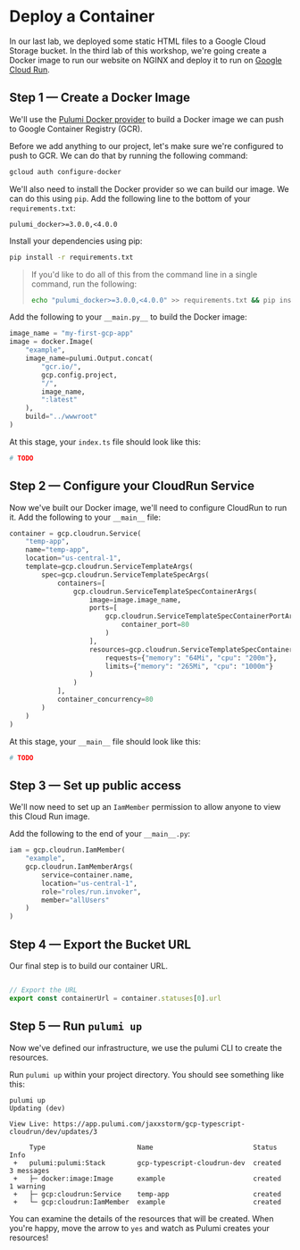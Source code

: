 # Deploy a Container

In our last lab, we deployed some static HTML files to a Google Cloud Storage bucket. In the third lab of this workshop, we're going create a Docker image to run our website on NGINX and deploy it to run on [Google Cloud Run](https://cloud.google.com/run/).

## Step 1 &mdash; Create a Docker Image

We'll use the [Pulumi Docker provider](https://www.pulumi.com/registry/packages/docker/) to build a Docker image we can push to Google Container Registry (GCR).

Before we add anything to our project, let's make sure we're configured to push to GCR. We can do that by running the following command:

```bash
gcloud auth configure-docker
```

We'll also need to install the Docker provider so we can build our image. We can do this using `pip`. Add the following line to the bottom of your `requirements.txt`:

```text
pulumi_docker>=3.0.0,<4.0.0
```

Install your dependencies using pip:

```bash
pip install -r requirements.txt
```

> If you'd like to do all of this from the command line in a single command, run the following:
>
> ```bash
> echo "pulumi_docker>=3.0.0,<4.0.0" >> requirements.txt && pip install -r requirements.txt`
> ```

Add the following to your `__main.py__` to build the Docker image:

```python
image_name = "my-first-gcp-app"
image = docker.Image(
    "example",
    image_name=pulumi.Output.concat(
        "gcr.io/",
        gcp.config.project,
        "/",
        image_name,
        ":latest"
    ),
    build="../wwwroot"
)
```

At this stage, your `index.ts` file should look like this:

```python
# TODO
```

## Step 2 &mdash; Configure your CloudRun Service

Now we've built our Docker image, we'll need to configure CloudRun to run it. Add the following to your `__main__` file:

```python
container = gcp.cloudrun.Service(
    "temp-app",
    name="temp-app",
    location="us-central-1",
    template=gcp.cloudrun.ServiceTemplateArgs(
        spec=gcp.cloudrun.ServiceTemplateSpecArgs(
            containers=[
                gcp.cloudrun.ServiceTemplateSpecContainerArgs(
                    image=image.image_name,
                    ports=[
                        gcp.cloudrun.ServiceTemplateSpecContainerPortArgs(
                            container_port=80
                        )
                    ],
                    resources=gcp.cloudrun.ServiceTemplateSpecContainerResourcesArgs(
                        requests={"memory": "64Mi", "cpu": "200m"},
                        limits={"memory": "265Mi", "cpu": "1000m"}
                    )
                )
            ],
            container_concurrency=80
        )
    )
)
```

At this stage, your `__main__` file should look like this:

```python
# TODO
```

## Step 3 &mdash; Set up public access

We'll now need to set up an `IamMember` permission to allow anyone to view this Cloud Run image.

Add the following to the end of your `__main__.py`:

```python
iam = gcp.cloudrun.IamMember(
    "example",
    gcp.cloudrun.IamMemberArgs(
        service=container.name,
        location="us-central-1",
        role="roles/run.invoker",
        member="allUsers"
    )
)
```

## Step 4 &mdash; Export the Bucket URL

Our final step is to build our container URL.

```python

```

```typescript
// Export the URL
export const containerUrl = container.statuses[0].url
```

## Step 5 &mdash; Run `pulumi up`

Now we've defined our infrastructure, we use the pulumi CLI to create the resources.

Run `pulumi up` within your project directory. You should see something like this:

```
pulumi up
Updating (dev)

View Live: https://app.pulumi.com/jaxxstorm/gcp-typescript-cloudrun/dev/updates/3

     Type                       Name                         Status      Info
 +   pulumi:pulumi:Stack        gcp-typescript-cloudrun-dev  created     3 messages
 +   ├─ docker:image:Image      example                      created     1 warning
 +   ├─ gcp:cloudrun:Service    temp-app                     created
 +   └─ gcp:cloudrun:IamMember  example                      created
```

You can examine the details of the resources that will be created. When you're happy, move the arrow to `yes` and watch as Pulumi creates your resources!
